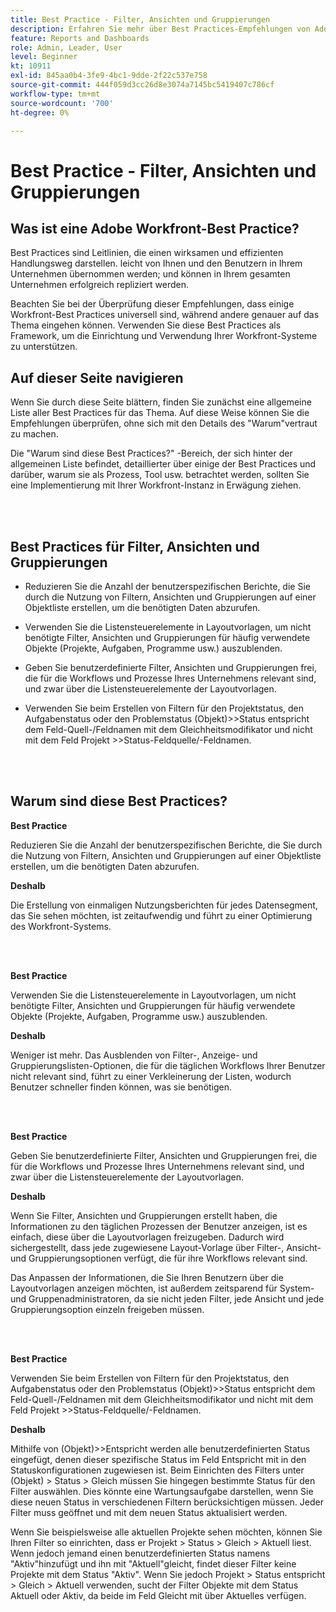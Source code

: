 ```yaml
---
title: Best Practice - Filter, Ansichten und Gruppierungen
description: Erfahren Sie mehr über Best Practices-Empfehlungen von Adobe Workfront-Experten zum Einrichten, Verwalten und Verwenden von Workfront-Filtern, -Ansichten und -Gruppierungen.
feature: Reports and Dashboards
role: Admin, Leader, User
level: Beginner
kt: 10911
exl-id: 845aa0b4-3fe9-4bc1-9dde-2f22c537e758
source-git-commit: 444f059d3cc26d8e3074a7145bc5419407c786cf
workflow-type: tm+mt
source-wordcount: '700'
ht-degree: 0%

---
```


# Best Practice - Filter, Ansichten und Gruppierungen

## Was ist eine Adobe Workfront-Best Practice?

Best Practices sind Leitlinien, die einen wirksamen und effizienten Handlungsweg darstellen. leicht von Ihnen und den Benutzern in Ihrem Unternehmen übernommen werden; und können in Ihrem gesamten Unternehmen erfolgreich repliziert werden.

Beachten Sie bei der Überprüfung dieser Empfehlungen, dass einige Workfront-Best Practices universell sind, während andere genauer auf das Thema eingehen können. Verwenden Sie diese Best Practices als Framework, um die Einrichtung und Verwendung Ihrer Workfront-Systeme zu unterstützen.

## Auf dieser Seite navigieren

Wenn Sie durch diese Seite blättern, finden Sie zunächst eine allgemeine Liste aller Best Practices für das Thema. Auf diese Weise können Sie die Empfehlungen überprüfen, ohne sich mit den Details des &quot;Warum&quot;vertraut zu machen.

Die &quot;Warum sind diese Best Practices?&quot; -Bereich, der sich hinter der allgemeinen Liste befindet, detaillierter über einige der Best Practices und darüber, warum sie als Prozess, Tool usw. betrachtet werden, sollten Sie eine Implementierung mit Ihrer Workfront-Instanz in Erwägung ziehen.

</br>
</br>

## Best Practices für Filter, Ansichten und Gruppierungen

* Reduzieren Sie die Anzahl der benutzerspezifischen Berichte, die Sie durch die Nutzung von Filtern, Ansichten und Gruppierungen auf einer Objektliste erstellen, um die benötigten Daten abzurufen.

* Verwenden Sie die Listensteuerelemente in Layoutvorlagen, um nicht benötigte Filter, Ansichten und Gruppierungen für häufig verwendete Objekte (Projekte, Aufgaben, Programme usw.) auszublenden.

* Geben Sie benutzerdefinierte Filter, Ansichten und Gruppierungen frei, die für die Workflows und Prozesse Ihres Unternehmens relevant sind, und zwar über die Listensteuerelemente der Layoutvorlagen.

* Verwenden Sie beim Erstellen von Filtern für den Projektstatus, den Aufgabenstatus oder den Problemstatus (Objekt)>>Status entspricht dem Feld-Quell-/Feldnamen mit dem Gleichheitsmodifikator und nicht mit dem Feld Projekt >>Status-Feldquelle/-Feldnamen.

</br>
</br>

## Warum sind diese Best Practices?

**Best Practice**

Reduzieren Sie die Anzahl der benutzerspezifischen Berichte, die Sie durch die Nutzung von Filtern, Ansichten und Gruppierungen auf einer Objektliste erstellen, um die benötigten Daten abzurufen.

**Deshalb**

Die Erstellung von einmaligen Nutzungsberichten für jedes Datensegment, das Sie sehen möchten, ist zeitaufwendig und führt zu einer Optimierung des Workfront-Systems.

</br>
</br>

**Best Practice**

Verwenden Sie die Listensteuerelemente in Layoutvorlagen, um nicht benötigte Filter, Ansichten und Gruppierungen für häufig verwendete Objekte (Projekte, Aufgaben, Programme usw.) auszublenden.

**Deshalb**

Weniger ist mehr. Das Ausblenden von Filter-, Anzeige- und Gruppierungslisten-Optionen, die für die täglichen Workflows Ihrer Benutzer nicht relevant sind, führt zu einer Verkleinerung der Listen, wodurch Benutzer schneller finden können, was sie benötigen.

</br>
</br>

**Best Practice**

Geben Sie benutzerdefinierte Filter, Ansichten und Gruppierungen frei, die für die Workflows und Prozesse Ihres Unternehmens relevant sind, und zwar über die Listensteuerelemente der Layoutvorlagen.

**Deshalb**

Wenn Sie Filter, Ansichten und Gruppierungen erstellt haben, die Informationen zu den täglichen Prozessen der Benutzer anzeigen, ist es einfach, diese über die Layoutvorlagen freizugeben. Dadurch wird sichergestellt, dass jede zugewiesene Layout-Vorlage über Filter-, Ansicht- und Gruppierungsoptionen verfügt, die für ihre Workflows relevant sind.

Das Anpassen der Informationen, die Sie Ihren Benutzern über die Layoutvorlagen anzeigen möchten, ist außerdem zeitsparend für System- und Gruppenadministratoren, da sie nicht jeden Filter, jede Ansicht und jede Gruppierungsoption einzeln freigeben müssen.

</br>
</br>

**Best Practice**

Verwenden Sie beim Erstellen von Filtern für den Projektstatus, den Aufgabenstatus oder den Problemstatus (Objekt)>>Status entspricht dem Feld-Quell-/Feldnamen mit dem Gleichheitsmodifikator und nicht mit dem Feld Projekt >>Status-Feldquelle/-Feldnamen.

**Deshalb**

Mithilfe von (Objekt)>>Entspricht werden alle benutzerdefinierten Status eingefügt, denen dieser spezifische Status im Feld Entspricht mit in den Statuskonfigurationen zugewiesen ist. Beim Einrichten des Filters unter (Objekt) > Status > Gleich müssen Sie hingegen bestimmte Status für den Filter auswählen. Dies könnte eine Wartungsaufgabe darstellen, wenn Sie diese neuen Status in verschiedenen Filtern berücksichtigen müssen. Jeder Filter muss geöffnet und mit dem neuen Status aktualisiert werden.

Wenn Sie beispielsweise alle aktuellen Projekte sehen möchten, können Sie Ihren Filter so einrichten, dass er Projekt > Status > Gleich > Aktuell liest. Wenn jedoch jemand einen benutzerdefinierten Status namens &quot;Aktiv&quot;hinzufügt und ihn mit &quot;Aktuell&quot;gleicht, findet dieser Filter keine Projekte mit dem Status &quot;Aktiv&quot;. Wenn Sie jedoch Projekt > Status entspricht > Gleich > Aktuell verwenden, sucht der Filter Objekte mit dem Status Aktuell oder Aktiv, da beide im Feld Gleicht mit über Aktuelles verfügen.

